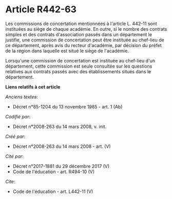 # Article R442-63

Les commissions de concertation mentionnées à l'article L. 442-11 sont instituées au siège de chaque académie. En outre, si
le nombre des contrats simples et des contrats d'association passés dans un département le justifie, une commission de
concertation peut être instituée au chef-lieu de ce département, après avis du recteur d'académie, par décision du préfet de
la région dans laquelle est situé le siège de l'académie. 

Lorsqu'une commission de concertation est instituée au chef-lieu d'un département, cette commission est seule consultée sur
les questions relatives aux contrats passés avec des établissements situés dans le département.

**Liens relatifs à cet article**

_Anciens textes_:

  - Décret n°85-1204 du 13 novembre 1985 - art. 1 (Ab)

_Codifié par_:

  - Décret n°2008-263 du 14 mars 2008, v. init.

_Créé par_:

  - Décret n°2008-263 du 14 mars 2008 - art. (V)

_Cité par_:

  - Décret n°2017-1881 du 29 décembre 2017 (V)
  - Code de l'éducation - art. R494-10 (V)

_Cite_:

  - Code de l'éducation - art. L442-11 (V)
